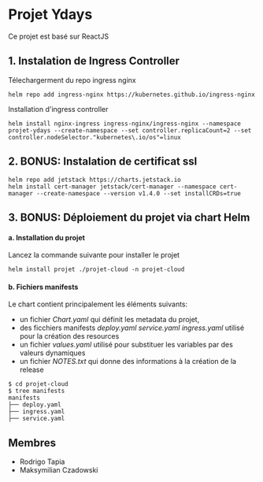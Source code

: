 # Projet Ydays

Ce projet est basé sur ReactJS


## 1. Instalation de Ingress Controller
Télechargerment du repo ingress nginx
```
helm repo add ingress-nginx https://kubernetes.github.io/ingress-nginx
```
Installation d'ingress controller
```
helm install nginx-ingress ingress-nginx/ingress-nginx --namespace projet-ydays --create-namespace --set controller.replicaCount=2 --set controller.nodeSelector."kubernetes\.io/os"=linux
```

## 2. BONUS: Instalation de certificat ssl
```
helm repo add jetstack https://charts.jetstack.io
helm install cert-manager jetstack/cert-manager --namespace cert-manager --create-namespace --version v1.4.0 --set installCRDs=true
```

## 3. BONUS: Déploiement du projet via chart Helm
#### a. Installation du projet
Lancez la commande suivante pour installer le projet
```
helm install projet ./projet-cloud -n projet-cloud
```

#### b. Fichiers manifests
Le chart contient principalement les éléments suivants:

- un fichier *Chart.yaml* qui définit les metadata du projet,
- des ficchiers manifests *deploy.yaml* *service.yaml* *ingress.yaml*  utilisé pour la création des resources
- un fichier *values.yaml* utilisé pour substituer les variables par des valeurs dynamiques
- un fichier *NOTES.txt* qui donne des informations à la création de la release

```
$ cd projet-cloud
$ tree manifests
manifests
├── deploy.yaml
├── ingress.yaml
├── service.yaml
```

## Membres

- Rodrigo Tapia
- Maksymilian Czadowski


